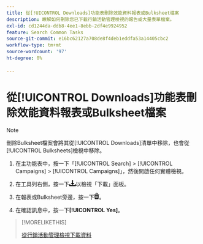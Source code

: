 ```yaml
---
title: 從[!UICONTROL Downloads]功能表刪除效能資料報表或Bulksheet檔案
description: 瞭解如何刪除您已下載行銷活動管理檢視的報告或大量表單檔案。
exl-id: cd1244da-ddb8-4ee1-8ebb-2df4e9924952
feature: Search Common Tasks
source-git-commit: e16bc62127a708de8f4deb1eddfa53a14405cbc2
workflow-type: tm+mt
source-wordcount: '97'
ht-degree: 0%

---
```


# 從[!UICONTROL Downloads]功能表刪除效能資料報表或Bulksheet檔案

>[!NOTE]
>
>刪除Bulksheet檔案會將其從[!UICONTROL Downloads]清單中移除，也會從[!UICONTROL Bulksheets]檢視中移除。

1. 在主功能表中，按一下「[!UICONTROL Search] > [!UICONTROL Campaigns] > [!UICONTROL Campaigns]」，然後開啟任何實體檢視。

1. 在工具列右側，按一下![報告下載](/help/search-social-commerce/assets/download.png "報告下載")以檢視「下載」面板。

1. 在報表或Bulksheet旁邊，按一下![刪除](/help/search-social-commerce/assets/delete.png "刪除")。

1. 在確認訊息中，按一下&#x200B;**[!UICONTROL Yes]**。

>[!MORELIKETHIS]
>
>[從行銷活動管理檢視下載資料](/help/search-social-commerce/common-tasks/navigation-editing-selection/download.md)
